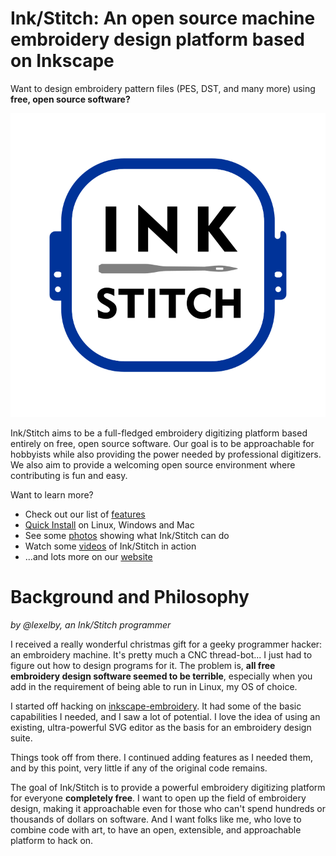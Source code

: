 # Ink/Stitch: An open source machine embroidery design platform based on Inkscape

Want to design embroidery pattern files (PES, DST, and many more) using **free, open source software?**

![Ink/Stitch Logo](images/logos/inkstitch_colour_logo.svg)

Ink/Stitch aims to be a full-fledged embroidery digitizing platform based entirely on free, open source software.  Our goal is to be approachable for hobbyists while also providing the power needed by professional digitizers.  We also aim to provide a welcoming open source environment where contributing is fun and easy.

Want to learn more?

* Check out our list of [features](https://inkstitch.org/features/)
* [Quick Install](https://inkstitch.org/docs/install/) on Linux, Windows and Mac
* See some [photos](https://inkstitch.org/tutorials/inspiration/) showing what Ink/Stitch can do
* Watch some [videos](https://inkstitch.org/tutorials/video/) of Ink/Stitch in action
* ...and lots more on our [website](https://inkstitch.org)

# Background and Philosophy

_by @lexelby, an Ink/Stitch programmer_

I received a really wonderful christmas gift for a geeky programmer hacker: an embroidery machine.  It's pretty much a CNC thread-bot... I just had to figure out how to design programs for it.  The problem is, **all free embroidery design software seemed to be terrible**, especially when you add in the requirement of being able to run in Linux, my OS of choice.

I started off hacking on [inkscape-embroidery](http://www.jonh.net/~jonh/inkscape-embroidery/).  It had some of the basic capabilities I needed, and I saw a lot of potential.  I love the idea of using an existing, ultra-powerful SVG editor as the basis for an embroidery design suite.

Things took off from there.  I continued adding features as I needed them, and by this point, very little if any of the original code remains.

The goal of Ink/Stitch is to provide a powerful embroidery digitizing platform for everyone **completely free**.  I want to open up the field of embroidery design, making it approachable even for those who can't spend hundreds or thousands of dollars on software.  And I want folks like me, who love to combine code with art, to have an open, extensible, and approachable platform to hack on.
